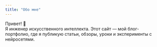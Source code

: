 ```yaml
---
title: "Обо мне"
---
```


Привет! 👋  
Я инженер искусственного интеллекта. Этот сайт — мой блог-портфолио, где я публикую статьи, обзоры, уроки и эксперименты с нейросетями.
